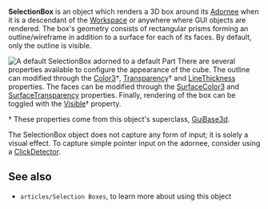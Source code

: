 **SelectionBox** is an object which renders a 3D box around its [Adornee](https://developer.roblox.com/en-us/api-reference/property/PVAdornment/Adornee) when it is a descendant of the [Workspace](https://developer.roblox.com/en-us/api-reference/class/Workspace) or anywhere where GUI objects are rendered. The box's geometry consists of rectangular prisms forming an outline/wireframe in addition to a surface for each of its faces. By default, only the outline is visible.

![A default SelectionBox adorned to a default Part](https://developer.roblox.com/assets/blta4e1984798842acd/SelectionBox.jpg) There are several properties available to configure the appearance of the cube. The outline can modified through the [Color3](https://developer.roblox.com/en-us/api-reference/property/GuiBase3d/Color3)†, [Transparency](https://developer.roblox.com/en-us/api-reference/property/GuiBase3d/Transparency)† and [LineThickness](https://developer.roblox.com/en-us/api-reference/property/SelectionBox/LineThickness) properties. The faces can be modified through the [SurfaceColor3](https://developer.roblox.com/en-us/api-reference/property/SelectionBox/SurfaceColor3) and [SurfaceTransparency](https://developer.roblox.com/en-us/api-reference/property/SelectionBox/SurfaceTransparency) properties. Finally, rendering of the box can be toggled with the [Visible](https://developer.roblox.com/en-us/api-reference/property/GuiBase3d/Visible)† property.

† These properties come from this object's superclass, [GuiBase3d](https://developer.roblox.com/en-us/api-reference/class/GuiBase3d).

The SelectionBox object does not capture any form of input; it is solely a visual effect. To capture simple pointer input on the adornee, consider using a [ClickDetector](https://developer.roblox.com/en-us/api-reference/class/ClickDetector).

See also
--------

*   `articles/Selection Boxes`, to learn more about using this object